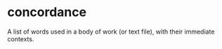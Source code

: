 # concordance
A list of words used in a body of work (or text file), with their immediate contexts.
